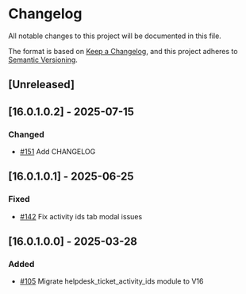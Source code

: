 # Changelog
All notable changes to this project will be documented in this file.

The format is based on [Keep a Changelog](https://keepachangelog.com/en/1.0.0/),
and this project adheres to [Semantic Versioning](https://semver.org/spec/v2.0.0.html).

## [Unreleased]
## [16.0.1.0.2] - 2025-07-15
### Changed
- [#151](https://gitlab.com/somitcoop/erp-research/odoo-helpdesk/-/merge_requests/151) Add CHANGELOG

## [16.0.1.0.1] - 2025-06-25
### Fixed
- [#142](https://gitlab.com/somitcoop/erp-research/odoo-helpdesk/-/merge_requests/84) Fix activity ids tab modal issues

## [16.0.1.0.0] - 2025-03-28
### Added
- [#105](https://gitlab.com/somitcoop/erp-research/odoo-helpdesk/-/merge_requests/105) Migrate helpdesk_ticket_activity_ids module to V16

